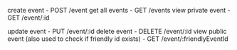 create event
    - POST /event
get all events
    - GET /events
view private event
    - GET /event/:id


update event
    - PUT /event/:id
delete event
    - DELETE /event/:id
view public event (also used to check if friendly id exists)
    - GET /event/:friendlyEventId
